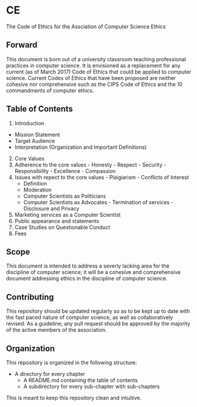 # CE
The Code of Ethics for the Assciation of Computer Science Ethics

## Forward

This document is born out of a university classroom teaching professional practices in computer science. It is envisioned as a replacement for any current (as of March 2017) Code of Ethics that could be applied to computer science. Current Codes of Ethics that have been proposed are neither cohesive nor comprehensive such as the CIPS Code of Ethics and the 10 commandments of computer ethics.

## Table of Contents
1. Introduction
  - Mission Statement
  - Target Audience
  - Interpretation (Organization and Important Definitions)
2. Core Values
  1. Adherence to the core values
    - Honesty
    - Respect
    - Security
    - Responsibility
    - Excellence
    - Compassion
  2. Issues with repect to the core values
    - Plaigiarism
    - Conflicts of Interest
      - Definition
      - Moderation
      - Computer Scientists as Politicians
      - Computer Scientists as Advocates
    - Termination of services
    - Disclosure and Privacy
4. Marketing services as a Computer Scientist
5. Public appearance and statements
6. Case Studies on Questionable Conduct
7. Fees
  
## Scope

This document is intended to address a severly lacking area for the discipline of computer science; it will be a cohesive and comprehensive document addressing ethics in the discipline of computer science.

## Contributing

This repository should be updated regularly so as to be kept up to date with the fast paced nature of computer science, as well as collaboratively revised. As a guideline; any pull request should be approved by the majority of the active members of the association.

## Organization

This repository is organized in the following structure:
- A directory for every chapter  
  - A README.md containing the table of contents  
  - A subdirectory for every sub-chapter with sub-chapters  

This is meant to keep this repository clean and intuitive.
